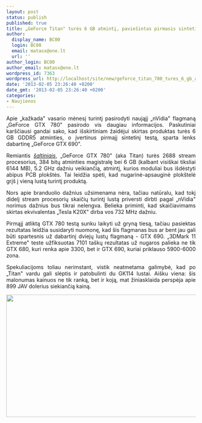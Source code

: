 ```yaml
---
layout: post
status: publish
published: true
title: „GeForce Titan" turės 6 GB atmintį, paviešintas pirmasis sintetinis testas
author:
  display_name: BC00
  login: BC00
  email: matasx@one.lt
  url: ''
author_login: BC00
author_email: matasx@one.lt
wordpress_id: 7363
wordpress_url: http://localhost/site/new/geforce_titan_780_tures_6_gb_atminti_paviesintas_pirmasis_sintetinis_testas/
date: '2013-02-05 23:26:40 +0200'
date_gmt: '2013-02-05 23:26:40 +0200'
categories:
- Naujienos
---
```

<p style="text-align: justify;">
	Apie &bdquo;kažkada&quot; vasario mėnesį turintį pasirodyti naująjį &bdquo;nVidia&quot; flagmaną &bdquo;GeForce GTX 780&quot; pasirodo vis daugiau informacijos. Paskutiniai kar&scaron;čiausi gandai sako, kad i&scaron;skirtiniam žaidėjui skirtas produktas turės 6 GB GDDR5 atminties, o įvertinus pirmajį sintetinį testą, sparta lenks dabartinę &bdquo;GeForce GTX 690&quot;.</p>
<p style="text-align: justify;">
	Remiantis <a href="http://diy.pconline.com.cn/317/3172950.html"><em>&scaron;altiniais</em></a>, &bdquo;GeForce GTX 780&quot; (aka Titan) turės 2688 stream procesorius, 384 bitų atminties magistralę bei 6 GB (kalbant visi&scaron;kai tiksliai 6144 MB), 5.2 GHz dažniu veikiančią, atmintį, kurios moduliai bus i&scaron;dėstyti abipus PCB plok&scaron;tės. Tai leidžia spėti, kad nugarinė-apsauginė plok&scaron;telė grį&scaron; į vieną lustą turintį produktą.</p>
<p style="text-align: justify;">
	Nors apie branduolio dažnius užsimenama nėra, tačiau natūralu, kad tokį didelį stream procesorių skaičių turintį lustą priversti dirbti pagal &bdquo;nVidia&quot; norimus dažnius bus tikrai nelengva. Belieka priminti, kad skaičiavimams skirtas ekvivalentas &bdquo;Tesla K20X&quot; dirba vos 732 MHz dažniu.</p>
<p style="text-align: justify;">
	Pirmąjį atliktą GTX 780 testą sunku laikyti už gryną tiesą, tačiau pasiektas rezultatas leidžia susidaryti nuomonę, kad &scaron;is flagmanas bus ar bent jau gali būti spartesnis už dabartinį dviejų lustų flagmaną - GTX 690. &bdquo;3DMark 11 Extreme&quot; teste užfiksuotas 7101 ta&scaron;kų rezultatas už nugaros palieka ne tik GTX 680, kuri renka apie 3300, bet ir GTX 690, kuriai priklauso 5900-6000 zona.</p>
<p style="text-align: justify;">
	Spekuliacijoms toliau nerimstant, vistik neatmetama galimybė, kad po &bdquo;Titan&quot; vardu gali slėptis ir patobulinti du GK114 lustai. Ai&scaron;ku viena: &scaron;is malonumas kainuos ne tik ranką, bet ir koją, mat žiniasklaida perspėja apie 899 JAV dolerius siekiančią kainą.</p>
<p>
	<a href="http://technews.lt/userfiles/3dmark_nvidia_titan.jpg"><img alt="" src="http://technews.lt/userfiles/3dmark_nvidia_titan.jpg" style="width: 520px; height: 326px;" /></a></p>
